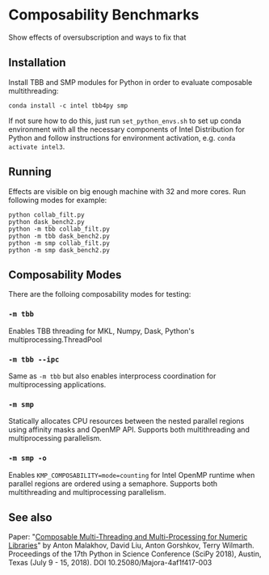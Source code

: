 # Composability Benchmarks
Show effects of oversubscription and ways to fix that

## Installation
Install TBB and SMP modules for Python in order to evaluate composable multithreading:
```
conda install -c intel tbb4py smp
```
If not sure how to do this, just run `set_python_envs.sh` to set up conda environment with all the necessary components of Intel Distribution for Python and follow instructions for environment activation, e.g. `conda activate intel3`.

## Running
Effects are visible on big enough machine with 32 and more cores.
Run following modes for example:

```
python collab_filt.py
python dask_bench2.py
python -m tbb collab_filt.py
python -m tbb dask_bench2.py
python -m smp collab_filt.py
python -m smp dask_bench2.py
```

## Composability Modes
There are the folloing composability modes for testing:

### `-m tbb`
Enables TBB threading for MKL, Numpy, Dask, Python's multiprocessing.ThreadPool

### `-m tbb --ipc`
Same as `-m tbb` but also enables interprocess coordination for multiprocessing applications.

### `-m smp`
Statically allocates CPU resources between the nested parallel regions using affinity masks and OpenMP API. Supports both multithreading and multiprocessing parallelism.

### `-m smp -o`
Enables `KMP_COMPOSABILITY=mode=counting` for Intel OpenMP runtime when parallel regions are ordered using a semaphore. Supports both multithreading and multiprocessing parallelism.

## See also

Paper: "[Composable Multi-Threading and Multi-Processing for Numeric Libraries](http://conference.scipy.org/proceedings/scipy2018/pdfs/anton_malakhov.pdf)" by Anton Malakhov, David Liu, Anton Gorshkov, Terry Wilmarth. Proceedings of the 17th Python in Science Conference (SciPy 2018), Austin, Texas (July 9 - 15, 2018). DOI 10.25080/Majora-4af1f417-003
